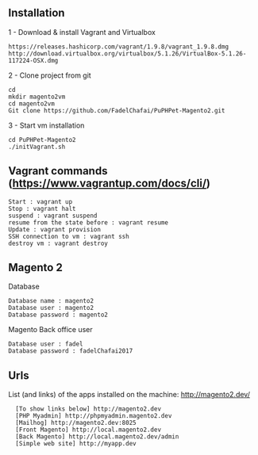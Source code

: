 ## Installation 


1 - Download & install Vagrant and Virtualbox

```
https://releases.hashicorp.com/vagrant/1.9.8/vagrant_1.9.8.dmg
http://download.virtualbox.org/virtualbox/5.1.26/VirtualBox-5.1.26-117224-OSX.dmg
```

2 - Clone project from git

```Shell
cd
mkdir magento2vm 
cd magento2vm
Git clone https://github.com/FadelChafai/PuPHPet-Magento2.git
```

3 - Start vm installation 
 
```Shell
cd PuPHPet-Magento2
./initVagrant.sh
```

## Vagrant commands (https://www.vagrantup.com/docs/cli/)
```Shell
Start : vagrant up
Stop : vagrant halt
suspend : vagrant suspend
resume from the state before : vagrant resume
Update : vagrant provision
SSH connection to vm : vagrant ssh
destroy vm : vagrant destroy
```
## Magento 2

Database
```
Database name : magento2
Database user : magento2
Database password : magento2
```
Magento Back office user
```
Database user : fadel
Database password : fadelChafai2017
```

## Urls

List (and links) of the apps installed on the machine: http://magento2.dev/
```
  [To show links below] http://magento2.dev
  [PHP Myadmin] http://phpmyadmin.magento2.dev
  [Mailhog] http://magento2.dev:8025
  [Front Magento] http://local.magento2.dev
  [Back Magento] http://local.magento2.dev/admin
  [Simple web site] http://myapp.dev
``` 
